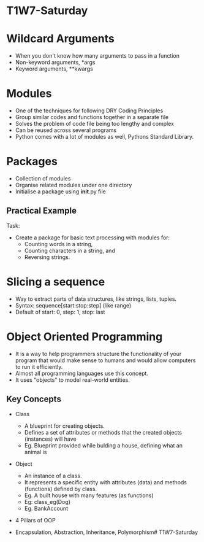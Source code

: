 # T1W7-Saturday

# Wildcard Arguments
- When you don't know how many arguments to pass in a function
- Non-keyword arguments, *args
- Keyword arguments, **kwargs

# Modules
- One of the techniques for following DRY Coding Principles
- Group similar codes and functions together in a separate file
- Solves the problem of code file being too lengthy and complex
- Can be reused across several programs
- Python comes with a lot of modules as well, Pythons Standard Library.

# Packages
- Collection of modules
- Organise related modules under one directory
- Initialise a package using __init__.py file

## Practical Example
Task:
- Create a package for basic text processing with modules for:
    - Counting words in a string,
    - Counting characters in a string, and
    - Reversing strings.

# Slicing a sequence
- Way to extract parts of data structures, like strings, lists, tuples.
- Syntax: sequence[start:stop:step] (like range) 
- Default of start: 0, step: 1, stop: last

# Object Oriented Programming
- It is a way to help programmers structure the functionality of your program that would make sense to humans and would allow computers to run it efficiently.
- Almost all programming languages use this concept.
- It uses "objects" to model real-world entities.

## Key Concepts
- Class
    - A blueprint for creating objects.
    - Defines a set of attributes or methods that the created objects (instances) will have
    - Eg. Blueprint provided while bulding a house, defining what an animal is

- Object
    - An instance of a class.
    - It represents a specific entity with attributes (data) and methods (functions) defined by class.
    - Eg. A built house with many features (as functions)
    - Eg: class_eg(Dog)
    - Eg. BankAccount

- 4 Pillars of OOP
- Encapsulation, Abstraction, Inheritance, Polymorphism# T1W7-Saturday
